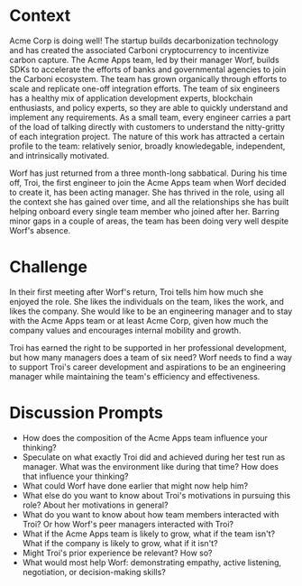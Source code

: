 # Context
Acme Corp is doing well! The startup builds decarbonization technology and has created the associated Carboni cryptocurrency to incentivize carbon capture. The Acme Apps team, led by their manager Worf, builds SDKs to accelerate the efforts of banks and governmental agencies to join the Carboni ecosystem. The team has grown organically through efforts to scale and replicate one-off integration efforts. The team of six engineers has a healthy mix of application development experts, blockchain enthusiasts, and policy experts, so they are able to quickly understand and implement any requirements. As a small team, every engineer carries a part of the load of talking directly with customers to understand the nitty-gritty of each integration project. The nature of this work has attracted a certain profile to the team: relatively senior, broadly knowledegable, independent, and intrinsically motivated.

Worf has just returned from a three month-long sabbatical. During his time off, Troi, the first engineer to join the Acme Apps team when Worf decided to create it, has been acting manager. She has thrived in the role, using all the context she has gained over time, and all the relationships she has built helping onboard every single team member who joined after her. Barring minor gaps in a couple of areas, the team has been doing very well despite Worf's absence.

# Challenge
In their first meeting after Worf's return, Troi tells him how much she enjoyed the role. She likes the individuals on the team, likes the work, and likes the company. She would like to be an engineering manager and to stay with the Acme Apps team or at least Acme Corp, given how much the company values and encourages internal mobility and growth.

Troi has earned the right to be supported in her professional development, but how many managers does a team of six need? Worf needs to find a way to support Troi's career development and aspirations to be an engineering manager while maintaining the team's efficiency and effectiveness.

# Discussion Prompts
- How does the composition of the Acme Apps team influence your thinking?
- Speculate on what exactly Troi did and achieved during her test run as manager. What was the environment like during that time? How does that influence your thinking?
- What could Worf have done earlier that might now help him?
- What else do you want to know about Troi's motivations in pursuing this role? About her motivations in general?
- What do you want to know about how team members interacted with Troi? Or how Worf's peer managers interacted with Troi?
- What if the Acme Apps team is likely to grow, what if the team isn't? What if the company is likely to grow, what if it isn't?
- Might Troi's prior experience be relevant? How so?
- What would most help Worf: demonstrating empathy, active listening, negotiation, or decision-making skills?
